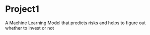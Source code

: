 # Project1
A Machine Learning Model that predicts risks and helps to figure out whether to invest or not
